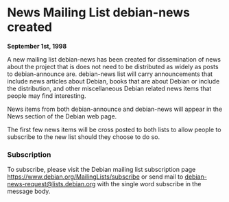 
News Mailing List debian-news created
=====================================


**September 1st, 1998**


A new mailing list debian-news has been created for dissemination of news
about the project that is does not need to be distributed as widely as posts
to debian-announce are. debian-news list will carry announcements that
include news articles about Debian, books that are about Debian or include
the distribution, and other miscellaneous Debian related news items that
people may find interesting.


News items from both debian-announce and debian-news will appear in the News
section of the Debian web page.


The first few news items will be cross posted to both lists to allow people
to subscribe to the new list should they choose to do so.


### Subscription


To subscribe, please visit the Debian mailing list subscription page
<https://www.debian.org/MailingLists/subscribe>
or send mail to
[debian-news-request@lists.debian.org](mailto:debian-news-request@lists.debian.org)
with the single word subscribe in the message body.



